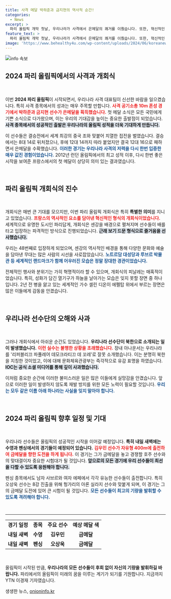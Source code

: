 ```yaml
---
title: 사격 메달 박하준과 금지현의 역사적 순간!
categories:
  - News
excerpt: >
  파리 올림픽 개막 첫날, 우리나라가 사격에서 은메달의 쾌거를 이뤘습니다. 또한, 혁신적인 개회식에서는 감동적인 장면이 연출되었지만, 북한으로 잘못 소개된 아쉬움도 남았습니다. 클릭해 자세한 소식을 확인하세요!
feature_text: >
  파리 올림픽 개막 첫날, 우리나라가 사격에서 은메달의 쾌거를 이뤘습니다. 또한, 혁신적인 개회식에서는 감동적인 장면이 연출되었지만, 북한으로 잘못 소개된 아쉬움도 남았습니다. 클릭해 자세한 소식을 확인하세요!
image: 'https://www.behealthy4u.com/wp-content/uploads/2024/06/koreanews.jpg'
---
```


<p><img src="https://www.behealthy4u.com/wp-content/uploads/2024/06/koreanews.jpg" alt="info 속보" /></p>

<h2 data-ke-size="size26">2024 파리 올림픽에서의 사격과 개회식</h2>

<p data-ke-size="size16">&nbsp;</p>

<p>이번 <b>2024 파리 올림픽</b>이 시작되면서, 우리나라 사격 대표팀이 신선한 바람을 일으켰습니다. 특히 사격 종목에서의 성과는 매우 주목할 만합니다. <b><span style="color: #ee2323;">사격 공기소총 10m 혼성 경기에서 박하준과 금지현 선수가 은메달을 획득했습니다.</span></b> 첫 메달 소식은 모든 국민에게 기쁜 소식으로 다가왔으며, 이는 우리의 기대감을 높이는 중요한 출발점이 되었습니다. <b><span style="background-color: #21538527;">사격 종목에서의 성공적인 출발은 우리나라의 올림픽 성적을 더욱 기대하게 만듭니다.</span></b> </p>

<p>이 선수들은 결승전에서 세계 최강의 중국 조와 맞붙어 치열한 접전을 벌였습니다. 결승에서는 8대 14로 뒤처졌으나, 후에 12대 14까지 따라 붙었지만 결국 12대 16으로 패하면서 은메달을 수확했습니다. <b><span style="color: #1a5490;">이러한 경기는 우리나라 사격의 저력을 다시 한번 입증한 매우 값진 경험이었습니다.</span></b> 2012년 런던 올림픽에서의 최고 성적 이후, 다시 한번 좋은 시작을 보여준 프랑스에서의 첫 메달이 상당히 의미 있는 결과였습니다.</p>

<p data-ke-size="size16">&nbsp;</p>

<h2 data-ke-size="size26">파리 올림픽 개회식의 진수</h2>

<p data-ke-size="size16">&nbsp;</p>

<p>개회식은 매번 큰 기대를 모으지만, 이번 파리 올림픽 개회식은 특히 <b>특별한 의미</b>를 지니고 있었습니다. <b><span style="color: #ee2323;">프랑스의 역사적인 요소를 담아낸 혁신적인 형식의 개회식이었습니다.</span></b> 세계적으로 유명한 도시인 파리답게, 개회식은 센강을 배경으로 펼쳐지며 선수들이 배를 타고 입장하는 파격적인 방식으로 진행되었습니다. <b><span style="background-color: #21538527;">근래 보기 드문 형식으로 즐거움을 선사했습니다.</span></b> </p>

<p>우리는 48번째로 입장하게 되었으며, 센강의 역사적인 배경을 통해 다양한 문화와 예술을 담아낸 무대는 많은 사람의 시선을 사로잡았습니다. <b><span style="color: #1a5490;">노트르담 대성당과 루브르 박물관 등 세계적인 랜드마크가 함께 어우러진 모습은 정말 장대한 경관이었습니다.</span></b> </p>

<p>전체적인 행사와 분위기는 가히 혁명적이라 할 수 있으며, 개회식의 피날레는 매혹적이었습니다. 특히, 성화가 담긴 열기구가 하늘을 날아가는 모습은 잊지 못할 장면 중 하나입니다. 2년 전 병을 앓고 있는 세계적인 가수 셀린 디온이 에펠탑 위에서 부르는 장면은 많은 이들에게 감동을 안겼습니다.</p>

<p data-ke-size="size16">&nbsp;</p>

<h2 data-ke-size="size26">우리나라 선수단의 오해와 사과</h2>

<p data-ke-size="size16">&nbsp;</p>

<p>그러나 개회식에서 아쉬운 순간도 있었습니다. <b>우리나라 선수단이 북한으로 소개되는 일이 발생했습니다.</b> <b><span style="color: #ee2323;">이런 실수는 불행한 상황을 초래했습니다.</span></b> 장내 아나운서는 우리나라를 '리퍼블리끄 파퓰레어 데모크라티끄 데 꼬레'로 잘못 소개했습니다. 이는 분명히 북한을 지칭한 것이었고, 이에 대해 문화체육관광부는 즉각적으로 유감 표명을 하였습니다. <b><span style="background-color: #21538527;">IOC는 공식 소셜 미디어를 통해 깊이 사과했습니다.</span></b> </p>

<p>이처럼 중요한 순간에 이러한 불미스러운 일은 많은 이들에게 실망감을 안겼습니다. 앞으로 이러한 일이 발생하지 않도록 재발 방지를 위한 모든 노력이 필요할 것입니다. <b><span style="color: #1a5490;">우리는 모두 같은 이름 아래 하나라는 사실을 잊지 말아야 합니다.</span></b></p>

<p data-ke-size="size16">&nbsp;</p>

<h2 data-ke-size="size26">2024 파리 올림픽 향후 일정 및 기대</h2>

<p data-ke-size="size16">&nbsp;</p>

<p>우리나라 선수들은 올림픽의 성공적인 시작을 이어갈 예정입니다. <b>특히 내일 새벽에는 수영과 펜싱에서의 경기들이 예정되어 있습니다.</b> <b><span style="color: #ee2323;">김우민 선수가 자유형 400m에 출전하여 금메달을 향한 도전을 하게 됩니다.</span></b> 이 경기는 그가 금메달을 놓고 경쟁할 호주 선수와의 맞대결이자 중요한 시험대가 될 것입니다. <b><span style="background-color: #21538527;">앞으로의 모든 경기에 우리 선수들이 최선을 다할 수 있도록 응원해야 합니다.</span></b></p>

<p>펜싱 종목에서도 남자 사브르와 여자 에페에서 각각 유능한 선수들이 출전합니다. 특히 오상욱 선수는 8강 진출을 위해 헝가리의 아론 실라지 선수와 맞붙게 되며, 이 경기는 그의 금메달 도전에 있어 큰 시험이 될 것입니다. <b><span style="color: #1a5490;">모든 선수들이 최고의 기량을 발휘할 수 있도록 격려해야 합니다.</span></b></p>

<p data-ke-size="size16">&nbsp;</p>

<hr />

<table style="width: 100%;">
    <tr>
        <td style="text-align: center; height: 17px;"><b>경기 일정</b></td>
        <td style="text-align: center; height: 17px;"><b>종목</b></td>
        <td style="text-align: center; height: 17px;"><b>주요 선수</b></td>
        <td style="text-align: center; height: 17px;"><b>예상 메달 색</b></td>
    </tr>
    <tr>
        <td style="text-align: center; height: 17px;"><b>내일 새벽</b></td>
        <td style="text-align: center; height: 17px;"><b>수영</b></td>
        <td style="text-align: center; height: 17px;"><b>김우민</b></td>
        <td style="text-align: center; height: 17px;"><b>금메달</b></td>
    </tr>
    <tr>
        <td style="text-align: center; height: 17px;"><b>내일 새벽</b></td>
        <td style="text-align: center; height: 17px;"><b>펜싱</b></td>
        <td style="text-align: center; height: 17px;"><b>오상욱</b></td>
        <td style="text-align: center; height: 17px;"><b>금메달</b></td>
    </tr>
</table>

<p data-ke-size="size16">&nbsp;</p>

<p>올림픽이 시작된 만큼, <b>우리나라의 모든 선수들이 후회 없이 자신의 기량을 발휘하길 바랍니다.</b> 파리에서의 올림픽이 미래의 꿈을 이루는 계기가 되기를 기원합니다. 지금까지 YTN 이경재 기자였습니다.</p>
생생한 뉴스, <a href="https://onioninfo.kr" rel="dofollow">onioninfo.kr</a>


